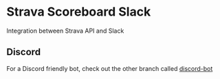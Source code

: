 # Strava Scoreboard Slack

Integration between Strava API and Slack

## Discord

For a Discord friendly bot, check out the other branch
called [discord-bot](https://github.com/BredeFK/strava-scoreboard-slack/tree/discord-bot)
